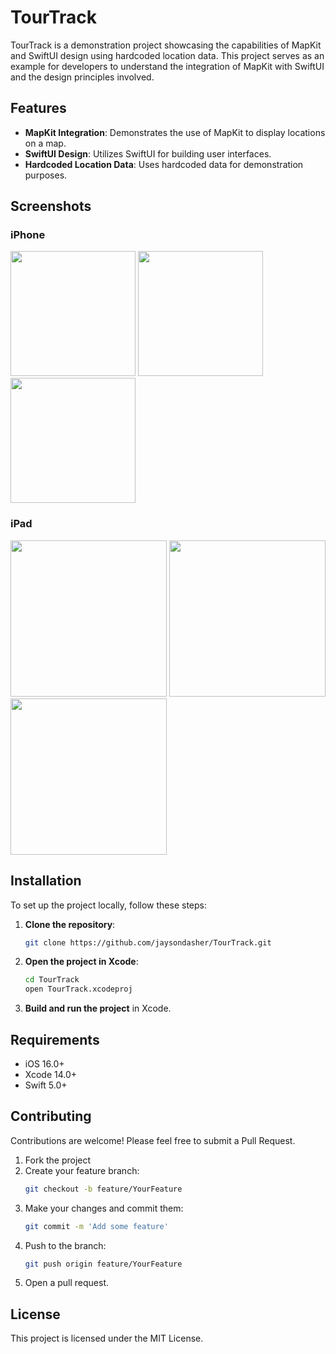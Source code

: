 # TourTrack

TourTrack is a demonstration project showcasing the capabilities of MapKit and SwiftUI design using hardcoded location data. This project serves as an example for developers to understand the integration of MapKit with SwiftUI and the design principles involved.

## Features

- **MapKit Integration**: Demonstrates the use of MapKit to display locations on a map.
- **SwiftUI Design**: Utilizes SwiftUI for building user interfaces.
- **Hardcoded Location Data**: Uses hardcoded data for demonstration purposes.

## Screenshots

### iPhone

<p float="left">
  <img src="https://i.imgur.com/dAsoZcW.png" width="200" />
  <img src="https://i.imgur.com/qP44Qut.png" width="200" /> 
  <img src="https://i.imgur.com/E5XPlHL.png" width="200" />
</p>

### iPad

<p float="left">
  <img src="https://i.imgur.com/3uiEOO6.png" width="250" />
  <img src="https://i.imgur.com/N64UVzA.png" width="250" /> 
  <img src="https://i.imgur.com/BpVurr1.png" width="250" />
</p>

## Installation

To set up the project locally, follow these steps:

1. **Clone the repository**:
   ```sh
   git clone https://github.com/jaysondasher/TourTrack.git
   ```
2. **Open the project in Xcode**:
   ```sh
   cd TourTrack
   open TourTrack.xcodeproj
   ```
3. **Build and run the project** in Xcode.

## Requirements

- iOS 16.0+
- Xcode 14.0+
- Swift 5.0+

## Contributing

Contributions are welcome! Please feel free to submit a Pull Request.

1. Fork the project
2. Create your feature branch:
   ```sh
   git checkout -b feature/YourFeature
   ```
3. Make your changes and commit them:
   ```sh
   git commit -m 'Add some feature'
   ```
4. Push to the branch:
   ```sh
   git push origin feature/YourFeature
   ```
5. Open a pull request.

## License

This project is licensed under the MIT License.